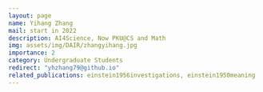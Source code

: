 ```yaml
---
layout: page
name: Yihang Zhang
mail: start in 2022
description: AI4Science, Now PKU@CS and Math
img: assets/img/DAIR/zhangyihang.jpg
importance: 2
category: Undergraduate Students
redirect: "yhzhang79@github.io"
related_publications: einstein1956investigations, einstein1950meaning
---
```

